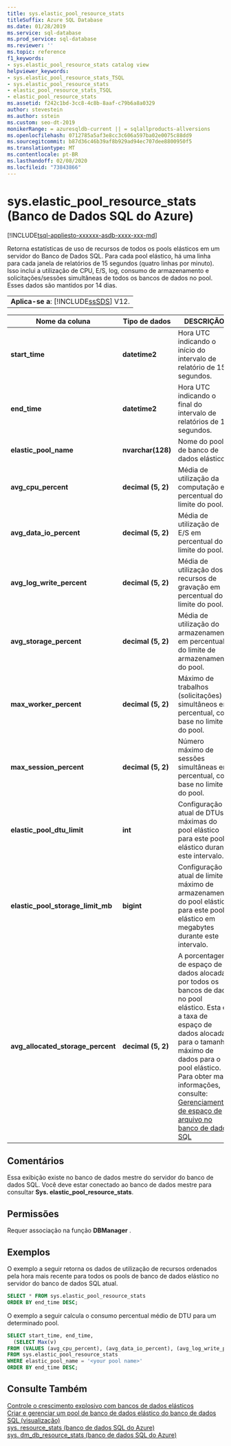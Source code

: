 ```yaml
---
title: sys.elastic_pool_resource_stats
titleSuffix: Azure SQL Database
ms.date: 01/28/2019
ms.service: sql-database
ms.prod_service: sql-database
ms.reviewer: ''
ms.topic: reference
f1_keywords:
- sys.elastic_pool_resource_stats catalog view
helpviewer_keywords:
- sys.elastic_pool_resource_stats_TSQL
- sys.elastic_pool_resource_stats
- elastic_pool_resource_stats_TSQL
- elastic_pool_resource_stats
ms.assetid: f242c1bd-3cc8-4c8b-8aaf-c79b6a8a0329
author: stevestein
ms.author: sstein
ms.custom: seo-dt-2019
monikerRange: = azuresqldb-current || = sqlallproducts-allversions
ms.openlocfilehash: 0712785a5af3e8cc3c606a597ba02e0075c88dd9
ms.sourcegitcommit: b87d36c46b39af8b929ad94ec707dee8800950f5
ms.translationtype: MT
ms.contentlocale: pt-BR
ms.lasthandoff: 02/08/2020
ms.locfileid: "73843866"
---
```

# <a name="syselastic_pool_resource_stats-azure-sql-database"></a>sys.elastic_pool_resource_stats (Banco de Dados SQL do Azure)
[!INCLUDE[tsql-appliesto-xxxxxx-asdb-xxxx-xxx-md](../../includes/tsql-appliesto-xxxxxx-asdb-xxxx-xxx-md.md)]

  Retorna estatísticas de uso de recursos de todos os pools elásticos em um servidor do Banco de Dados SQL. Para cada pool elástico, há uma linha para cada janela de relatórios de 15 segundos (quatro linhas por minuto). Isso inclui a utilização de CPU, E/S, log, consumo de armazenamento e solicitações/sessões simultâneas de todos os bancos de dados no pool. Esses dados são mantidos por 14 dias. 
  
||  
|-|  
|**Aplica-se a**: [!INCLUDE[ssSDS](../../includes/sssds-md.md)] V12.|  
  
|Nome da coluna|Tipo de dados|DESCRIÇÃO|  
|-----------------|---------------|-----------------|  
|**start_time**|**datetime2**|Hora UTC indicando o início do intervalo de relatório de 15 segundos.|  
|**end_time**|**datetime2**|Hora UTC indicando o final do intervalo de relatórios de 15 segundos.|  
|**elastic_pool_name**|**nvarchar(128)**|Nome do pool de banco de dados elástico.|  
|**avg_cpu_percent**|**decimal (5, 2)**|Média de utilização da computação em percentual do limite do pool.|  
|**avg_data_io_percent**|**decimal (5, 2)**|Média de utilização de E/S em percentual do limite do pool.|  
|**avg_log_write_percent**|**decimal (5, 2)**|Média de utilização dos recursos de gravação em percentual do limite do pool.|  
|**avg_storage_percent**|**decimal (5, 2)**|Média de utilização do armazenamento em percentual do limite de armazenamento do pool.|  
|**max_worker_percent**|**decimal (5, 2)**|Máximo de trabalhos (solicitações) simultâneos em percentual, com base no limite do pool.|  
|**max_session_percent**|**decimal (5, 2)**|Número máximo de sessões simultâneas em percentual, com base no limite do pool.|  
|**elastic_pool_dtu_limit**|**int**|Configuração atual de DTUs máximas do pool elástico para este pool elástico durante este intervalo.|  
|**elastic_pool_storage_limit_mb**|**bigint**|Configuração atual de limite máximo de armazenamento do pool elástico para este pool elástico em megabytes durante este intervalo.|
|**avg_allocated_storage_percent**|**decimal (5, 2)**|A porcentagem de espaço de dados alocada por todos os bancos de dado no pool elástico.  Esta é a taxa de espaço de dados alocada para o tamanho máximo de dados para o pool elástico.  Para obter mais informações, consulte: [Gerenciamento de espaço de arquivo no banco de dados SQL](https://docs.microsoft.com/azure/sql-database/sql-database-file-space-management)|  
  
## <a name="remarks"></a>Comentários

 Essa exibição existe no banco de dados mestre do servidor do banco de dados SQL. Você deve estar conectado ao banco de dados mestre para consultar **Sys. elastic_pool_resource_stats**.  
  
## <a name="permissions"></a>Permissões

 Requer associação na função **DBManager** .  
  
## <a name="examples"></a>Exemplos

 O exemplo a seguir retorna os dados de utilização de recursos ordenados pela hora mais recente para todos os pools de banco de dados elástico no servidor do banco de dados SQL atual.  
  
```sql
SELECT * FROM sys.elastic_pool_resource_stats
ORDER BY end_time DESC;  
```

 O exemplo a seguir calcula o consumo percentual médio de DTU para um determinado pool.  

```sql
SELECT start_time, end_time,
  (SELECT Max(v)
FROM (VALUES (avg_cpu_percent), (avg_data_io_percent), (avg_log_write_percent)) AS value(v)) AS [avg_DTU_percent]
FROM sys.elastic_pool_resource_stats
WHERE elastic_pool_name = '<your pool name>'
ORDER BY end_time DESC;  
```

## <a name="see-also"></a>Consulte Também

 [Controle o crescimento explosivo com bancos de dados elásticos](https://azure.microsoft.com/documentation/articles/sql-database-elastic-pool/)   
 [Criar e gerenciar um pool de banco de dados elástico do banco de dados SQL (visualização)](https://azure.microsoft.com/documentation/articles/sql-database-elastic-pool-portal/)   
 [sys. resource_stats &#40;banco de dados SQL do Azure&#41;](../../relational-databases/system-catalog-views/sys-resource-stats-azure-sql-database.md)   
 [sys. dm_db_resource_stats &#40;banco de dados SQL do Azure&#41;](../../relational-databases/system-dynamic-management-views/sys-dm-db-resource-stats-azure-sql-database.md)  
  
  
